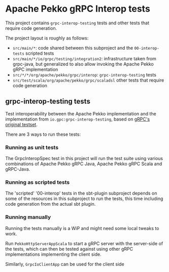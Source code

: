 # Apache Pekko gRPC Interop tests

This project contains `grpc-interop-testing` tests and other tests that require code generation.

The project layout is roughly as follows:

* `src/main/*`: code shared between this subproject and the `00-interop-tests` scripted tests
* `src/main/*/io/grpc/testing/integration2`: infrastructure taken from grpc-java, but generalized to also allow invoking the Apache Pekko gRPC implementation
* `src/*/*/org/apache/pekko/grpc/interop`: `grpc-interop-testing` tests
* `src/test/scala/org/apache/pekko/grpc/scaladsl` other tests that require code generation

## grpc-interop-testing tests

Test interoperability between the Apache Pekko implementation and the implementation from `io.gpc:grpc-interop-testing`, based on [gRPC's original testset](https://github.com/grpc/grpc/blob/master/doc/interop-test-descriptions.md).

There are 3 ways to run these tests:

### Running as unit tests

The GrpcInteropSpec test in this project will run the test suite using various
combinations of Apache Pekko gRPC Java, Apache Pekko gRPC Scala and gRPC-Java.

### Running as scripted tests

The 'scripted' '00-interop' tests in the sbt-plugin subproject depends on
some of the resources in this subproject to run the tests, this time including
code generation from the actual sbt plugin.

### Running manually

Running the tests manually is a WiP and might need some local tweaks to work.

Run `PekkoHttpServerAppScala` to start a gRPC server with the server-side of the
tests, which can then be tested against using other gRPC implementations
implementing the client side.

Similarly, `GrpcIoClientApp` can be used for the client side
